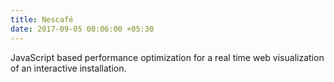 ```yaml
---
title: Nescafé
date: 2017-09-05 00:06:00 +05:30
---
```


JavaScript based performance optimization for a real time web visualization of an interactive installation.